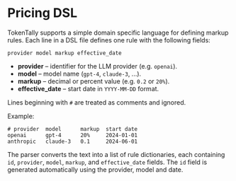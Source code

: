 # Pricing DSL

TokenTally supports a simple domain specific language for defining markup rules.
Each line in a DSL file defines one rule with the following fields:

```
provider model markup effective_date
```

- **provider** – identifier for the LLM provider (e.g. `openai`).
- **model** – model name (`gpt-4`, `claude-3`, ...).
- **markup** – decimal or percent value (e.g. `0.2` or `20%`).
- **effective_date** – start date in `YYYY-MM-DD` format.

Lines beginning with `#` are treated as comments and ignored.

Example:

```
# provider  model      markup  start date
openai      gpt-4      20%     2024-01-01
anthropic   claude-3   0.1     2024-06-01
```

The parser converts the text into a list of rule dictionaries, each containing
`id`, `provider`, `model`, `markup`, and `effective_date` fields. The `id` field
is generated automatically using the provider, model and date.
